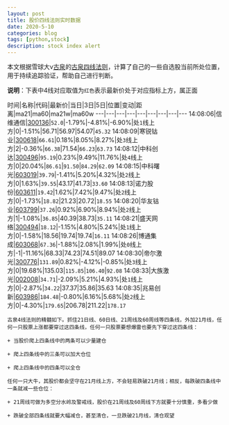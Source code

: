 ```yaml
---
layout: post
title: 股价四线法则实时数据
date: 2020-5-10
categories: blog
tags: [python,stock]
description: stock index alert
---
```



本文根据雪球大v[古泉](https://xueqiu.com/u/7148646888)的[古泉四线法则](https://xueqiu.com/7148646888/130498192)，计算了自己的一些自选股当前所处位置，用于持续追踪验证，帮助自己进行判断。

**说明**：下表中4线对应取值为`红色`表示最新价处于对应指标上方，属正面

时间|名称|代码|最新价|当日|3日|5日|位置|变动|距离|ma21|ma60|ma21w|ma60w
---|---|---|---|---|---|---|---|---
14:08:06|信维通信|[300136](https://xueqiu.com/S/SZ300136)|`52.0`|-1.79%|-4.81%|-6.90%|处`1`线上方|0|-1.51%|56.71|56.97|54.07|`45.32`
14:08:09|寒锐钴业|[300618](https://xueqiu.com/S/SZ300618)|`66.61`|0.18%|8.05%|8.27%|处`3`线上方|2|-0.36%|`66.38`|71.54|`66.23`|`63.73`
14:08:12|中科创达|[300496](https://xueqiu.com/S/SZ300496)|`95.19`|0.23%|9.49%|11.76%|处`4`线上方|0|20.04%|`86.61`|`91.50`|`84.29`|`62.09`
14:08:15|中科曙光|[603019](https://xueqiu.com/S/SH603019)|`39.79`|-1.41%|5.20%|4.32%|处`2`线上方|0|1.63%|`39.55`|43.17|41.73|`33.60`
14:08:13|诺力股份|[603611](https://xueqiu.com/S/SH603611)|`19.42`|1.62%|7.42%|9.47%|处`2`线上方|0|-1.73%|`18.82`|21.23|20.72|`18.55`
14:08:20|华友钴业|[603799](https://xueqiu.com/S/SH603799)|`37.26`|0.92%|6.90%|8.94%|处`2`线上方|1|-1.08%|`36.85`|40.39|38.73|`35.11`
14:08:21|盛天网络|[300494](https://xueqiu.com/S/SZ300494)|`18.12`|-1.15%|4.80%|5.24%|处`1`线上方|0|-1.58%|18.56|19.74|19.74|`16.11`
14:08:26|博通集成|[603068](https://xueqiu.com/S/SH603068)|`67.36`|-1.88%|2.08%|1.99%|处`0`线上方|-1|-11.16%|68.33|74.23|74.51|89.07
14:08:30|帝尔激光|[300776](https://xueqiu.com/S/SZ300776)|`131.89`|0.82%|-4.12%|-0.85%|处`3`线上方|0|19.68%|135.03|`115.85`|`106.40`|`92.08`
14:08:33|大族激光|[002008](https://xueqiu.com/S/SZ002008)|`34.71`|-2.09%|5.21%|4.93%|处`1`线上方|0|-2.87%|`34.22`|37.37|35.86|35.63
14:08:35|兆易创新|[603986](https://xueqiu.com/S/SH603986)|`184.48`|-0.80%|6.16%|5.68%|处`2`线上方|0|-4.30%|`179.65`|206.78|211.22|`178.17`

```
古泉4线法则的精髓如下。抓住21日线、60日线、21周线及60周线等四条线，外加21月线，任何一只股票上涨都要穿过这四条线，任何一只股票要想爆雷也要先下穿过这四条线：

+ 当股价爬上四条线中的两条可以少量建仓

+ 爬上四条线中的三条可以加大仓位

+ 爬上四条线中的四条可以全仓

任何一只大牛，其股价都会坚守在21月线上方，不会轻易跌破21月线；相反，每跌破四条线中一条就减一些仓位：

+ 21周线可做为多空分水岭及警戒线，股价在21周线及60周线下方就要十分慎重，多看少做

+ 跌破全部四条线就要大幅减仓，甚至清仓，一旦跌破21月线，清仓观望
```
